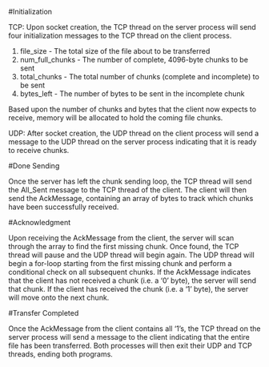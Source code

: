 #Initialization

TCP: Upon socket creation, the TCP thread on the server process will send four initialization messages to the TCP thread on the client process.
1. file_size - The total size of the file about to be transferred
2. num_full_chunks - The number of complete, 4096-byte chunks to be sent
3. total_chunks - The total number of chunks (complete and incomplete) to be sent
4. bytes_left - The number of bytes to be sent in the incomplete chunk

Based upon the number of chunks and bytes that the client now expects to receive, memory will be allocated to hold the coming file chunks.

UDP: After socket creation, the UDP thread on the client process will send a message to the UDP thread on the server process indicating that it is ready to receive chunks.

#Done Sending

Once the server has left the chunk sending loop, the TCP thread will send the All_Sent message to the TCP thread of the client. The client will then send the AckMessage, containing an array of bytes to track which chunks have been successfully received.

#Acknowledgment

Upon receiving the AckMessage from the client, the server will scan through the array to find the first missing chunk. Once found, the TCP thread will pause and the UDP thread will begin again. The UDP thread will begin a for-loop starting from the first missing chunk and perform a conditional check on all subsequent chunks. If the AckMessage indicates that the client has not received a chunk (i.e. a ‘0’ byte), the server will send that chunk. If the client has received the chunk (i.e. a ‘1’ byte), the server will move onto the next chunk.

#Transfer Completed

Once the AckMessage from the client contains all ‘1’s, the TCP thread on the server process will send a message to the client indicating that the entire file has been transferred. Both processes will then exit their UDP and TCP threads, ending both programs.
